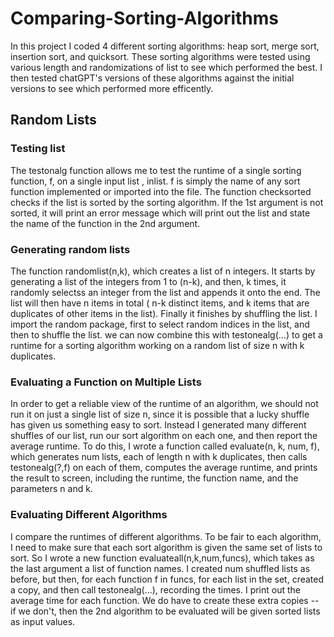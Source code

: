# Comparing-Sorting-Algorithms
In this project I coded 4 different sorting algorithms: heap sort, merge sort, insertion sort, and quicksort. These sorting algorithms were tested using various length and randomizations of list to see which performed the best. I then tested chatGPT's versions of these algorithms against the initial versions to see which performed more efficently.
## Random Lists
### Testing list
The testonalg function allows me to test the runtime of a single sorting function, f, on a single input list , inlist. f is simply the name of any sort function implemented or imported into the file. The function checksorted checks if the list is sorted by the sorting algorithm. If the 1st argument is not sorted, it will print an error message which will print out the list and state the name of the function in the 2nd argument.
### Generating random lists
The function randomlist(n,k), which creates a list of n integers. It starts by generating a list of the integers from 1 to (n-k), and then, k times, it randomly selectss an integer from the list and appends it onto the end. The list will then have n items in total ( n-k distinct items, and k items that are duplicates of other items in the list). Finally it finishes by shuffling the list. I import the random package, first to select random indices in the list, and then to shuffle the list. we can now combine this with testonealg(...) to get a runtime for a sorting algorithm working on a random list of size n with k duplicates.
### Evaluating a Function on Multiple Lists
In order to get a reliable view of the runtime of an algorithm, we should not run it on just a single list of size n, since it is possible that a lucky shuffle has given us something easy to sort. Instead I generated many different shuffles of our list, run our sort algorithm on each one, and then report the average runtime. To do this, I wrote a function called evaluate(n, k, num, f), which generates num lists, each of length n with k duplicates, then calls testonealg(?,f) on each of them, computes the average runtime, and prints the result to screen, including the runtime, the function name, and the parameters n and k. 
### Evaluating Different Algorithms
I compare the runtimes of different algorithms. To be fair to each algorithm, I need to make sure that each sort algorithm is given the same set of lists to sort. So I wrote a new function evaluateall(n,k,num,funcs), which takes as the last argument a list of function names. I created num shuffled lists as before, but then, for each function f in funcs, for each list in the set, created a copy, and then call testonealg(...), recording the times. I print out the average time for each function. We do have to create these extra copies -- if we don't, then the 2nd algorithm to be evaluated will be given sorted lists as input values.
